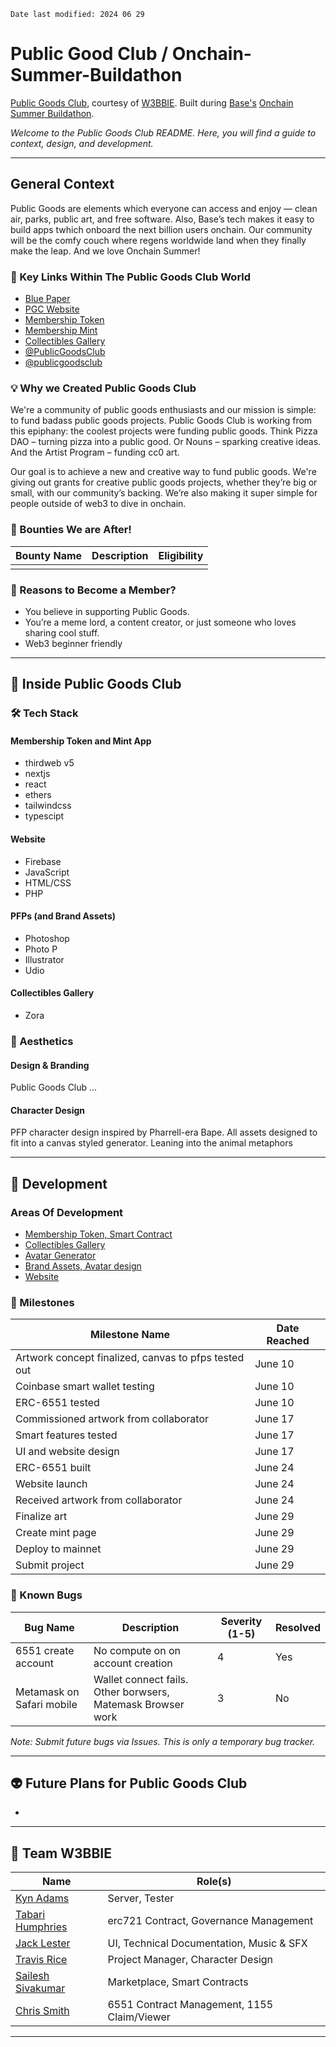 `Date last modified: 2024 06 29`

# Public Good Club / Onchain-Summer-Buildathon

[Public Goods Club](https://publicgoods.club), courtesy of [W3BBIE](https://w3bbie.xyz). Built during [Base's](https://www.base.org/) [Onchain Summer Buildathon](https://www.base.org/onchainsummer?utm_source=dotorg&utm_campaign=onchainsummer).

_Welcome to the Public Goods Club README. Here, you will find a guide to context, design, and development._

---

## General Context

Public Goods are elements which everyone can access and enjoy — clean air, parks, public art, and free software. Also, Base’s tech makes it easy to build apps twhich onboard the next billion users onchain. Our community will be the comfy couch where regens worldwide land when they finally make the leap. And we love Onchain Summer!

### 🔗 Key Links Within The Public Goods Club World

- [Blue Paper](https://mirror.xyz/bigtrav.eth/_GeVdMm8DSEIS36EwbqlGCljoddrVgvK69kq62uRCHc)
- [PGC Website](https://publicgoods.club/)
- [Membership Token](https://pg-club.netlify.app/)
- [Membership Mint](https://pgc-members.xyz/)
- [Collectibles Gallery](https://zora.co/collect/base:0xa6735cb18ea3e233c535dacd7276d64db02fd9e3)
- [@PublicGoodsClub](https://twitter.com/PublicGoodsClub)
- [@publicgoodsclub](https://www.instagram.com/publicgoodsclub)

### 💡 Why we Created Public Goods Club

We're a community of public goods enthusiasts and our mission is simple: to fund badass public goods projects. Public Goods Club is working from this epiphany: the coolest projects were funding public goods. Think Pizza DAO – turning pizza into a public good. Or Nouns – sparking creative ideas. And the Artist Program – funding cc0 art.

Our goal is to achieve a new and creative way to fund public goods. We're giving out grants for creative public goods projects, whether they’re big or small, with our community’s backing. We’re also making it super simple for people outside of web3 to dive in onchain.

### 🤠 Bounties We are After!

| Bounty Name   | Description   | Eligibility   |
| ------------- | ------------- | ------------- |
| <bounty-name> | <description> | <eligibility> |

### 🤔 Reasons to Become a Member?

- You believe in supporting Public Goods.
- You’re a meme lord, a content creator, or just someone who loves sharing cool stuff.
- Web3 beginner friendly

---

## 👘 Inside Public Goods Club

### 🛠 Tech Stack

#### Membership Token and Mint App
- thirdweb v5
- nextjs
- react
- ethers
- tailwindcss
- typescipt

#### Website
- Firebase
- JavaScript
- HTML/CSS
- PHP

#### PFPs (and Brand Assets)
- Photoshop
- Photo P
- Illustrator
- Udio

#### Collectibles Gallery
- Zora

### 🎨 Aesthetics

#### Design & Branding

Public Goods Club ...

#### Character Design
PFP character design inspired by Pharrell-era Bape. All assets designed to fit into a canvas styled generator. Leaning into the animal metaphors

---

## 🚧 Development

### Areas Of Development

- [Membership Token, Smart Contract](https://github.com/W3bbieLabs/thirdweb-6551-smart-wallet)
- [Collectibles Gallery](link-to-zora)
- [Avatar Generator](https://github.com/barigyasi/avatar)
- [Brand Assets, Avatar design](https://github.com/W3bbieLabs/ONCHAIN_SUMMER_PGCDGD)
- [Website](https://github.com/W3bbieLabs/ONCHAIN_SUMMER_PGCDGD/tree/main/public_html)

### 🏁 Milestones

| Milestone Name                                       | Date Reached                   |
| ---------------------------------------------------- | ------------------------------ | 
| Artwork concept finalized, canvas to pfps tested out | June 10                        |
| Coinbase smart wallet testing                        | June 10                        |  
| ERC-6551 tested                                      | June 10                        | 
| Commissioned artwork from collaborator               | June 17                        | 
| Smart features tested                                | June 17                        | 
| UI and website design                                | June 17                        | 
| ERC-6551 built                                       | June 24                        |
| Website launch                                       | June 24                        |
| Received artwork from collaborator                   | June 24                        |
| Finalize art                                         | June 29                        |
| Create mint page                                     | June 29                        |
| Deploy to mainnet                                    | June 29                        |
| Submit project                                       | June 29                        |

### 🐞 Known Bugs

| Bug Name                  | Description                                                 | Severity (1-5)   | Resolved      |
| ------------------------- | ----------------------------------------------------------- | ---------------- | ------------- |
| 6551 create account       | No compute on on account creation                           | 4                | Yes           |
| Metamask on Safari mobile | Wallet connect fails. Other borwsers, Matemask Browser work | 3                | No            |

_Note: Submit future bugs via Issues. This is only a temporary bug tracker._

---

## 👽 Future Plans for Public Goods Club

- <future-plan>

---

## 🦾 Team W3BBIE

| Name                                                                         | Role(s)                                     |
| ---------------------------------------------------------------------------- | ------------------------------------------- |
| [Kyn Adams](https://twitter.com/Tek_Gawd)                                    | Server, Tester                              |
| [Tabari Humphries](https://www.instagram.com/gyasi.eth/)                     | erc721 Contract, Governance Management      |
| [Jack Lester](https://www.jack-jackjack.com)                                 | UI, Technical Documentation, Music & SFX    |
| [Travis Rice](https://www.linkedin.com/in/travislrice/)                      | Project Manager, Character Design           |
| [Sailesh Sivakumar](https://www.linkedin.com/in/sailesh-sivakumar-453061141) | Marketplace, Smart Contracts                |
| [Chris Smith](https://twitter.com/_dev_og)                                   | 6551 Contract Management, 1155 Claim/Viewer |

---
